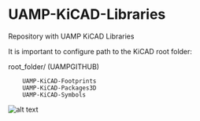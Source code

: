# UAMP-KiCAD-Libraries

Repository with UAMP KiCAD Libraries

It is important to configure path to the KiCAD root folder:

root_folder/ (UAMPGITHUB)

        UAMP-KiCAD-Footprints
        UAMP-KiCAD-Packages3D
        UAMP-KiCAD-Symbols

![alt text](https://github.com/AMSMarcoRBosco/AMS-KiCAD-Symbols/blob/master/ams_path.png)
